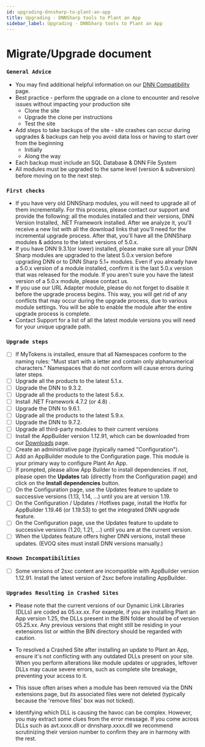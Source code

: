 ```yaml
---
id: upgrading-dnnsharp-to-plant-an-app
title: Upgrading - DNNSharp tools to Plant an App
sidebar_label: Upgrading - DNNSharp tools to Plant an App
---
```


# Migrate/Upgrade document

### `General Advice`

* You may find additional helpful information on our [DNN Compatibility](/important-notes/compatibility.md) page.
* Best practice - perform the upgrade on a clone to encounter and resolve issues without impacting your production site
    * Clone the site
    * Upgrade the clone per instructions
    * Test the site
* Add steps to take backups of the site - site crashes can occur during upgrades & backups can help you avoid data loss or having to start over from the beginning
    * Initially
    * Along the way
* Each backup must include an SQL Database & DNN File System
* All modules must be upgraded to the same level (version & subversion) before moving on to the next step.

### `First checks`

* If you have very old DNNSharp modules, you will need to upgrade all of them
    incrementally. For this process, please contact our support and provide the following:
    all the modules installed and their versions, DNN Version Installed, .NET Framework
    installed. After we analyze it, you'll receive a new list with all the download links
    that you'll need for the incremental upgrade process. After that, you’ll have all the
    DNNSharp modules & addons to the latest versions of 5.0.x.
* If you have DNN 9.3.1(or lower) installed, please make sure all your DNN Sharp
    modules are upgraded to the latest 5.0.x version before upgrading DNN or to DNN
    Sharp 5.1+ modules. Even if you already have a 5.0.x version of a module installed,
    confirm it is the last 5.0.x version that was released for the module. If you aren't sure
    you have the latest version of a 5.0.x module, please contact us.
* If you use our URL Adapter module, please do not forget to disable it before the
    upgrade process begins. This way, you will get rid of any conflicts that may occur
    during the upgrade process, due to various module settings. You will be able to
    enable the module after the entire upgrade process is complete.
* Contact Support for a list of all the latest module versions you will need for your unique upgrade path.

### `Upgrade steps`

* [ ] If MyTokens is installed, ensure that all Namespaces conform to the naming rules: "Must start with a letter and contain only alphanumerical characters."  Namespaces that do not conform will cause errors during later steps.
* [ ] Upgrade all the products to the latest 5.1.x.
* [ ] Upgrade the DNN to 9.3.2.
* [ ] Upgrade all the products to the latest 5.6.x.
* [ ] Install .NET Framework 4.7.2 (or 4.8) .
* [ ] Upgrade the DNN to 9.6.1.
* [ ] Upgrade all the products to the latest 5.9.x.
* [ ] Upgrade the DNN to 9.7.2.
* [ ] Upgrade all third-party modules to their current versions
* [ ] Install the AppBuilder version 1.12.91, which can be downloaded from our [Downloads](https://console.plantanapp.com/Downloads) page.
* [ ] Create an administrative page (typically named "Configuration").
* [ ] Add an AppBuilder module to the Configuration page. This module is your primary way to configure Plant An App.
* [ ] If prompted, please allow App Builder to install dependencies. If not, please open the **Updates** tab (directly from the Configuration page) and click on the **Install dependencies** button.
* [ ] On the Configuration page, use the Updates feature to update to successive versions (1.13, 1.14, ...) until you are at version 1.19.
* [ ] On the Configuration / Updates / Hotfixes page, install the Hotfix for AppBuilder 1.19.46 (or 1.19.53) to get the integrated DNN upgrade feature.
* [ ] On the Configuration page, use the Updates feature to update to successive versions (1.20, 1.21, ...) until you are at the current version.
* [ ] When the Updates feature offers higher DNN versions, install these updates. (EVOQ sites must install DNN versions manually.)

### `Known Incompatibilities`

* [ ] Some versions of 2sxc content are incompatible with AppBuilder version 1.12.91. Install the latest version of 2sxc before installing AppBuilder.




### `Upgrades Resulting in Crashed Sites`

* Please note that the current versions of our Dynamic Link Libraries (DLLs) are coded as 05.xx.xx.   For example, if you are installing Plant an App version 1.25, the DLLs present in the BIN folder should be of version 05.25.xx.  Any previous versions that might still be residing in your extensions list or within the BIN directory should be regarded with caution.  

* To resolved a Crashed Site after installing an update to Plant an App, ensure it's not conflicting with any outdated DLLs present on your site. When you perform alterations like module updates or upgrades, leftover DLLs may cause severe errors, such as complete site breakage, preventing your access to it. 

* This issue often arises when a module has been removed via the DNN extensions page, but its associated files were not deleted (typically because the 'remove files' box was not ticked). 

* Identifying which DLL is causing the havoc can be complex. However, you may extract some clues from the error message. If you come across DLLs such as avt.xxxx.dll or dnnsharp.xxxx.dll we recommend scrutinizing their version number to confirm they are in harmony with the rest.
